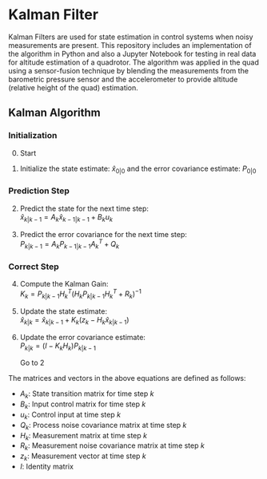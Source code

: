 # Kalman Filter
Kalman Filters are used for state estimation in control systems when noisy measurements are present. This repository includes an implementation of the algorithm in Python and also a Jupyter Notebook for testing in real data for altitude estimation of a quadrotor. The algorithm was applied in the quad using a sensor-fusion technique by blending the measurements from the barometric pressure sensor and the accelerometer to provide altitude (relative height of the quad) estimation. 

## Kalman Algorithm

### Initialization
0. Start

1. Initialize the state estimate: $`\hat{x}_{0|0}`$ and the error covariance estimate: $`P_{0|0}`$

### Prediction Step

2. Predict the state for the next time step:<br>
   $`\hat{x}_{k|k-1} = A_k \hat{x}_{k-1|k-1} + B_k u_k`$
   
3. Predict the error covariance for the next time step:<br>
   $`P_{k|k-1} = A_k P_{k-1|k-1} A_k^T + Q_k`$

### Correct Step

4. Compute the Kalman Gain:<br>
   $`K_k = P_{k|k-1} H_k^T (H_k P_{k|k-1} H_k^T + R_k)^{-1}`$

5. Update the state estimate:<br>
   $`\hat{x}_{k|k} = \hat{x}_{k|k-1} + K_k(z_k - H_k \hat{x}_{k|k-1})`$

6. Update the error covariance estimate: <br>
   $`P_{k|k} = (I - K_k H_k)P_{k|k-1}`$
   
      Go to 2


The matrices and vectors in the above equations are defined as follows:

- $`A_k`$: State transition matrix for time step $`k`$
- $`B_k`$: Input control matrix for time step $`k`$
- $`u_k`$: Control input at time step $`k`$
- $`Q_k`$: Process noise covariance matrix at time step $`k`$
- $`H_k`$: Measurement matrix at time step $`k`$
- $`R_k`$: Measurement noise covariance matrix at time step $`k`$
- $`z_k`$: Measurement vector at time step $`k`$
- $`I`$: Identity matrix
